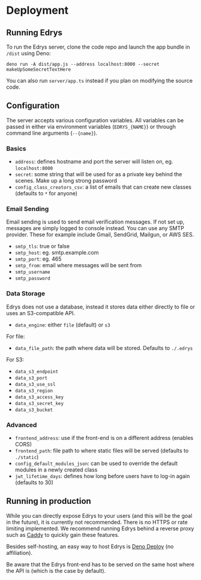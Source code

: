 # Deployment

## Running Edrys

To run the Edrys server, clone the code repo and launch the app bundle in
`/dist` using Deno:

```
deno run -A dist/app.js --address localhost:8000 --secret makeUpSomeSecretTextHere
```

You can also run `server/app.ts` instead if you plan on modifying the source
code.

## Configuration

The server accepts various configuration variables. All variables can be passed
in either via environment variables (`EDRYS_{NAME}`) or through command line
arguments (`--{name}`).

### Basics

- `address`: defines hostname and port the server will listen on, eg.
  `localhost:8000`
- `secret`: some string that will be used for as a private key behind the
  scenes. Make up a long strong password
- `config_class_creators_csv`: a list of emails that can create new classes
  (defaults to `*` for anyone)

### Email Sending

Email sending is used to send email verification messages. If not set up,
messages are simply logged to console instead. You can use any SMTP provider.
These for example include Gmail, SendGrid, Mailgun, or AWS SES.

- `smtp_tls`: true or false
- `smtp_host`: eg. smtp.example.com
- `smtp_port`: eg. 465
- `smtp_from`: email where messages will be sent from
- `smtp_username`
- `smtp_password`

### Data Storage

Edrys does not use a database, instead it stores data either directly to file or
uses an S3-compatible API.

- `data_engine`: either `file` (default) or `s3`

For file:

- `data_file_path`: the path where data will be stored. Defaults to `./.edrys`

For S3:

- `data_s3_endpoint`
- `data_s3_port`
- `data_s3_use_ssl`
- `data_s3_region`
- `data_s3_access_key`
- `data_s3_secret_key`
- `data_s3_bucket`

### Advanced

- `frontend_address`: use if the front-end is on a different address (enables
  CORS)
- `frontend_path`: file path to where static files will be served (defaults to
  `./static`)
- `config_default_modules_json`: can be used to override the default modules in
  a newly created class
- `jwt_lifetime_days`: defines how long before users have to log-in again
  (defaults to 30)

## Running in production

While you can directly expose Edrys to your users (and this will be the goal in
the future), it is currently not recommended. There is no HTTPS or rate limiting
implemented. We recommend running Edrys behind a reverse proxy such as
[Caddy](https://caddyserver.com/docs/quick-starts/reverse-proxy) to quickly gain
these features.

Besides self-hosting, an easy way to host Edrys is
[Deno Deploy](https://deno.com/deploy) (no affiliation).

Be aware that the Edrys front-end has to be served on the same host where the
API is (which is the case by default).
